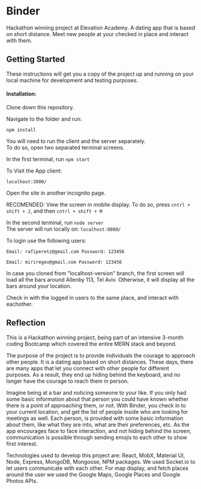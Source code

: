 # Binder

Hackathon winning project at Elevation Academy. 
A dating app that is based on short distance. Meet new people at your checked in place and interact with them.

## Getting Started

These instructions will get you a copy of the project up and running on your local machine for development and testing purposes.

#### Installation:

Clone down this repository. 

Navigate to the folder and run:  

`npm install`  

You will need to run the client and the server separately.  
To do so, open two separated terminal screens. 

In the first terminal, run `npm start`  

To Visit the App client:

`localhost:3000/`  

Open the site in another incognito page.

RECOMENDED: View the screen in moblie display.
To do so, press `cntrl + shift + J`, and then `cntrl + shift + M`

In the second terminal, run `node server`  
The server will run locally on:
`localhost:8080/`  


To login use the following users:

`
Email: rafiperetz@gmail.com
Password: 123456
`

`
Email: miriregev@gmail.com
Password: 123456
`

In case you cloned from "localhost-version" branch, the first screen will load all the bars around Allenby 113, Tel Aviv.
Otherwise, it will display all the bars around your location.

Check in with the logged in users to the same place, and interact with eachother.

## Reflection

This is a Hackathon winning project, being part of an intensive 3-month coding Bootcamp which covered the entire MERN stack and beyond.

The purpose of the project is to provide individuals the courage to approach other people. It is a dating app based on short distances.
These days, there are many apps that let you connect with other people for different purposes. 
As a result, they end up hiding behind the keyboard, and no longer have the courage to reach them in person.


Imagine being at a bar and noticing someone to your like. If you only had some basic information about that person you could have known whether there is a point of approaching them, or not. 
With Binder, you check in to your current location, and get the list of people inside who are looking for meetings as well. 
Each person, is provided with some basic information about them, like what they are into, what are their preferences, etc. 
As the app encourages face to face interaction, and not hiding behind the screen, communication is possible through sending emojis to each other to show first interest.


Technologies used to develop this project are: React, MobX, Material UI, Node, Express, MongoDB, Mongoose, NPM packages. 
We used Socket.io to let users communicate with each other. For map display, and fetch places around the user we used the Google Maps, Google Places and Google Photos APIs.

